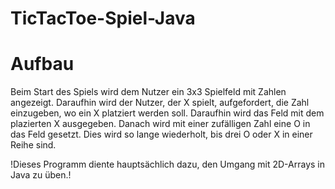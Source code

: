 # TicTacToe-Spiel-Java

# Aufbau
Beim Start des Spiels wird dem Nutzer ein 3x3 Spielfeld mit Zahlen angezeigt.
Daraufhin wird der Nutzer, der X spielt, aufgefordert, die Zahl einzugeben, wo ein X platziert werden soll. 
Daraufhin wird das Feld mit dem plazierten X ausgegeben. 
Danach wird mit einer zufälligen Zahl eine O in das Feld gesetzt.
Dies wird so lange wiederholt, bis drei O oder X in einer Reihe sind. 

!Dieses Programm diente  hauptsächlich dazu, den Umgang mit 2D-Arrays in Java zu üben.!

